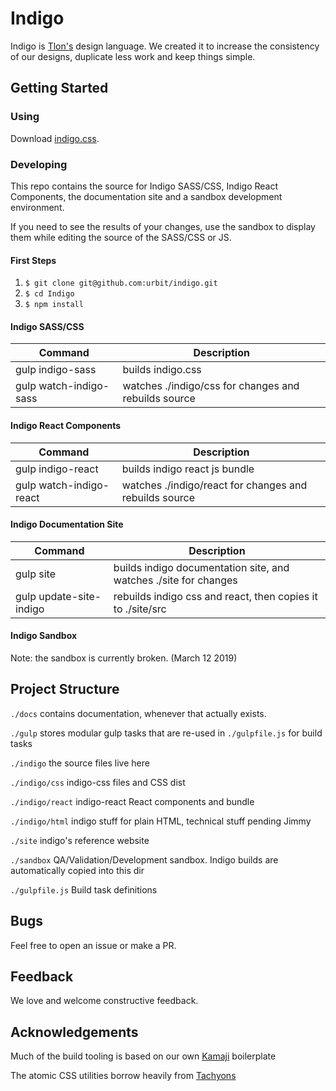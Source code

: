 # Indigo

Indigo is [Tlon's](tlon.io) design language. We created it to increase the consistency of our designs, duplicate less work and keep things simple.

## Getting Started

### Using

Download [indigo.css](https://raw.githubusercontent.com/urbit/indigo/master/indigo/css/dist/indigo.css).

### Developing

This repo contains the source for Indigo SASS/CSS, Indigo React Components, the documentation site and a sandbox development environment.

If you need to see the results of your changes, use the sandbox to display them while editing the source of the SASS/CSS or JS.

#### First Steps

1. `$ git clone git@github.com:urbit/indigo.git`
2. `$ cd Indigo`
3. `$ npm install`

#### Indigo SASS/CSS

| Command                | Description                                          |
| ---------------------- | ---------------------------------------------------- |
| gulp indigo-sass       | builds indigo.css                                    |
| gulp watch-indigo-sass | watches ./indigo/css for changes and rebuilds source |

#### Indigo React Components

| Command                 | Description                                            |
| ----------------------- | ------------------------------------------------------ |
| gulp indigo-react       | builds indigo react js bundle                          |
| gulp watch-indigo-react | watches ./indigo/react for changes and rebuilds source |

#### Indigo Documentation Site

| Command                 | Description                                                      |
| ----------------------- | ---------------------------------------------------------------- |
| gulp site               | builds indigo documentation site, and watches ./site for changes |
| gulp update-site-indigo | rebuilds indigo css and react, then copies it to ./site/src      |

#### Indigo Sandbox

Note: the sandbox is currently broken. (March 12 2019)

## Project Structure

`./docs` contains documentation, whenever that actually exists.

`./gulp` stores modular gulp tasks that are re-used in `./gulpfile.js` for build tasks

`./indigo` the source files live here

`./indigo/css` indigo-css files and CSS dist

`./indigo/react` indigo-react React components and bundle

`./indigo/html` indigo stuff for plain HTML, technical stuff pending Jimmy

`./site` indigo's reference website

`./sandbox` QA/Validation/Development sandbox. Indigo builds are automatically copied into this dir

`./gulpfile.js` Build task definitions

## Bugs

Feel free to open an issue or make a PR.

## Feedback

We love and welcome constructive feedback.

## Acknowledgements

Much of the build tooling is based on our own [Kamaji](https://github.com/urbit/kamaji) boilerplate

The atomic CSS utilities borrow heavily from [Tachyons](https://tachyons.io)

